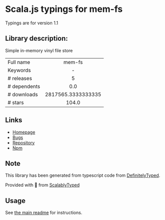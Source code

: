 
# Scala.js typings for mem-fs

Typings are for version 1.1

## Library description:
Simple in-memory vinyl file store

|                    |                 |
| ------------------ | :-------------: |
| Full name          | mem-fs |
| Keywords           | - |
| # releases         | 5 |
| # dependents       | 0.0 |
| # downloads        | 2817565.3333333335 |
| # stars            | 104.0 |

## Links
- [Homepage](https://github.com/SBoudrias/mem-fs#readme)
- [Bugs](https://github.com/SBoudrias/mem-fs/issues)
- [Repository](https://github.com/SBoudrias/mem-fs)
- [Npm](https://www.npmjs.com/package/mem-fs)
    


## Note
This library has been generated from typescript code from [DefinitelyTyped](https://definitelytyped.org).

Provided with :purple_heart: from [ScalablyTyped](https://github.com/oyvindberg/ScalablyTyped)

## Usage
See [the main readme](../../readme.md) for instructions.


